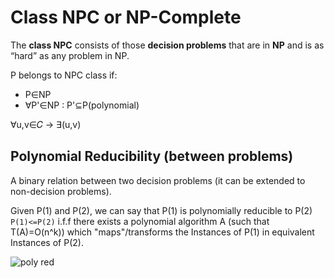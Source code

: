 # Class NPC or NP-Complete
The **class NPC** consists of those **decision problems** that are in **NP** and is as
“hard” as any problem in NP.

P belongs to NPC class if:
* P∈NP
* ∀P'∈NP : P'⊆P(polynomial)


∀u,v∈𝐶 -> ∃(u,v)


## Polynomial Reducibility (between problems)
A binary relation between two decision problems (it can be extended to non-decision problems).

Given P(1) and P(2), we can say that P(1) is polynomially reducible to P(2) `P(1)<=P(2)` i.f.f there exists
a polynomial algorithm A (such that T(A)=O(n^k)) which "maps"/transforms the Instances of P(1) in equivalent Instances of P(2).

![poly red](https://github.com/PayThePizzo/DataStrutucures-Algorithms/blob/main/Resources/polyred.png?raw=True)